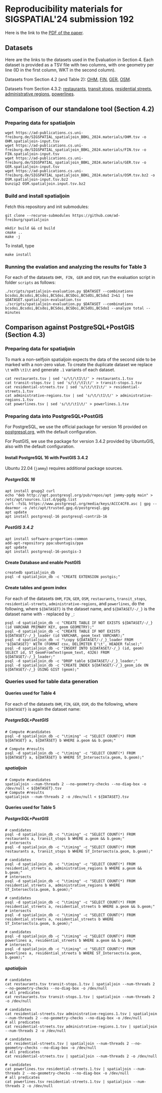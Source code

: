 # Reproducibility materials for SIGSPATIAL'24 submission 192

Here is the link to the [PDF of the
paper](https://ad-publications.cs.uni-freiburg.de/SIGSPATIAL_spatialjoin_BBKL_2024.pdf).

## Datasets

Here are the links to the datasets used in the Evaluation in Section 4. Each
dataset is provided as a TSV file with two columns, with one geometry per line
(ID in the first column, WKT in the second column).

Datasets from Section 4.2 (and Table 2):
[OHM](https://ad-publications.cs.uni-freiburg.de/SIGSPATIAL_spatialjoin_BBKL_2024.materials/OHM.tsv),
[FIN](https://ad-publications.cs.uni-freiburg.de/SIGSPATIAL_spatialjoin_BBKL_2024.materials/FIN.tsv),
[GER](https://ad-publications.cs.uni-freiburg.de/SIGSPATIAL_spatialjoin_BBKL_2024.materials/GER.tsv),
[OSM](https://ad-publications.cs.uni-freiburg.de/SIGSPATIAL_spatialjoin_BBKL_2024.materials/OSM.tsv.bz2).

Datasets from Section 4.3.2:
[restaurants](https://ad-publications.cs.uni-freiburg.de/SIGSPATIAL_spatialjoin_BBKL_2024.materials/restaurants.tsv),
[transit stops](https://ad-publications.cs.uni-freiburg.de/SIGSPATIAL_spatialjoin_BBKL_2024.materials/transit-stops.tsv),
[residential streets](https://ad-publications.cs.uni-freiburg.de/SIGSPATIAL_spatialjoin_BBKL_2024.materials/residential-streets.tsv.bz2),
[administrative regions](https://ad-publications.cs.uni-freiburg.de/SIGSPATIAL_spatialjoin_BBKL_2024.materials/administrative-regions.tsv),
[powerlines](https://ad-publications.cs.uni-freiburg.de/SIGSPATIAL_spatialjoin_BBKL_2024.materials/powerlines.tsv).


## Comparison of our standalone tool (Section 4.2)

### Preparing data for spatialjoin

```
wget https://ad-publications.cs.uni-freiburg.de/SIGSPATIAL_spatialjoin_BBKL_2024.materials/OHM.tsv -o OHM.spatialjoin-input.tsv
wget https://ad-publications.cs.uni-freiburg.de/SIGSPATIAL_spatialjoin_BBKL_2024.materials/FIN.tsv -o FIN.spatialjoin-input.tsv
wget https://ad-publications.cs.uni-freiburg.de/SIGSPATIAL_spatialjoin_BBKL_2024.materials/GER.tsv -o GER.spatialjoin-input.tsv
wget https://ad-publications.cs.uni-freiburg.de/SIGSPATIAL_spatialjoin_BBKL_2024.materials/OSM.tsv.bz2 -o OSM.spatialjoin-input.tsv.bz2
bunzip2 OSM.spatialjoin.input.tsv.bz2
```

### Build and install spatialjoin

Fetch this repository and init submodules:

```
git clone --recurse-submodules https://github.com/ad-freiburg/spatialjoin
```

```
mkdir build && cd build
cmake ..
make -j
```

To install, type
```
make install
```

### Running the evalation and analyzing the results for Table 3

For each of the datasets `OHM, FIN, GER` and `OSM`, run the evaluation script in folder `scripts` as follows:

```
./scripts/spatialjoin-evaluation.py $DATASET --combinations bcsdoi,Bcsdoi,BCsdoi,BCSdoi,BCSDoi,BCSdOi,BCSdoI 2>&1 | tee $DATASET.spatialjoin-evaluation.tsv
./scripts/spatialjoin-evaluation.py $DATASET --combinations bcsdoi,Bcsdoi,BCsdoi,BCSdoi,BCSDoi,BCSdOi,BCSdoI --analyze total --minutes
```

## Comparison against PostgreSQL+PostGIS (Section 4.3)

### Preparing data for spatialjoin

To mark a non-selfjoin spatialjoin expects the data of the second side to be marked with a non-zero value.
To create the duplicate dataset we replace `\t` with `\t1\t` and generate `.1` variants of each dataset.

```
cat restaurants.tsv | sed 's/\t/\t1\t/' > restaurants.1.tsv
cat transit-stops.tsv | sed 's/\t/\t1\t/' > transit-stops.1.tsv
cat residential-streets.tsv | sed 's/\t/\t1\t/' > residential-streets.1.tsv
cat administrative-regions.tsv | sed 's/\t/\t1\t/' > administrative-regions.1.tsv
cat powerlines.tsv | sed 's/\t/\t1\t/' > powerlines.1.tsv
```

### Preparing data into PostgreSQL+PostGIS

For PostgreSQL, we use the official package for version 16 provided on [postgresql.org](https://postgresql.org), with the default configuration.

For PostGIS, we use the package for version 3.4.2 provided by UbuntuGIS, also with the default configuration.

#### Install PostgreSQL 16 with PostGIS 3.4.2

Ubuntu 22.04 (`jammy`) requires additional package sources.

##### PostgreSQL 16
```
apt install gnupg2 curl
echo "deb http://apt.postgresql.org/pub/repos/apt jammy-pgdg main" > /etc/apt/sources.list.d/pgdg.list
curl -fsSL https://www.postgresql.org/media/keys/ACCC4CF8.asc | gpg --dearmor -o /etc/apt/trusted.gpg.d/postgresql.gpg
apt update
apt install postgresql-16 postgresql-contrib-16
```

##### PostGIS 3.4.2
```
apt install software-properties-common
add-apt-repository ppa:ubuntugis/ppa
apt update
apt install postgresql-16-postgis-3
```

#### Create Database and enable PostGIS

```
createdb spatialjoin_db
psql -d spatialjoin_db -c "CREATE EXTENSION postgis;"
```

#### Create tables and geom index

For each of the datasets `OHM`, `FIN`, `GER`, `OSM`, `restaurants`, `transit_stops`, `residential-streets`, `administrative-regions`, and `powerlines`, do the following, where `${DATASET}` is the dataset name, and `${DATASET/-/_}` is the dataset name with `-` replaced by `_`:



```
psql -d spatialjoin_db -c "CREATE TABLE IF NOT EXISTS ${DATASET/-/_} (id VARCHAR PRIMARY KEY, geom GEOMETRY);"
psql -d spatialjoin_db -c "CREATE TABLE IF NOT EXISTS ${DATASET/-/_}_loader (id VARCHAR, geom_text VARCHAR);"
psql -d spatialjoin_db -c "\copy ${DATASET/-/_}_loader FROM '${DATASET}' WITH (FORMAT csv, DELIMITER E'\t', HEADER false);"
psql -d spatialjoin_db -c "INSERT INTO ${DATASET/-/_} (id, geom) SELECT id, ST_GeomFromText(geom_text, 4326) FROM ${DATASET/-/_}_loader;"
psql -d spatialjoin_db -c "DROP table ${DATASET/-/_}_loader;"
psql -d spatialjoin_db -c "CREATE INDEX ${DATASET/-/_}_geom_idx ON ${DATASET/-/_} USING GIST (geom);"
```

### Queries used for table data generation

#### Queries used for Table 4

For each of the datasets `OHM`, `FIN`, `GER`, `OSM`, do the following, where `${DATASET}` is again the dataset name:

##### PostgreSQL+PostGIS

```
# Compute #candidates
psql -d spatialjoin_db -c "\timing" -c "SELECT COUNT(*) FROM ${DATASET} a, ${DATASET} b WHERE a.geom && b.geom;"

# Compute #results
psql -d spatialjoin_db -c "\timing" -c "SELECT COUNT(*) FROM ${DATASET} a, ${DATASET} b WHERE ST_Intersects(a.geom, b.geom);"
```

##### spatialjoin
```
# Compute #candidates
spatialjoin --num-threads 2 --no-geometry-checks --no-diag-box -o /dev/null < ${DATASET}.tsv
# Compute #results
spatialjoin --num-threads 2 -o /dev/null < ${DATASET}.tsv
```

#### Queries used for Table 5

##### PostgreSQL+PostGIS
```
# candidates
psql -d spatialjoin_db -c "\timing" -c "SELECT COUNT(*) FROM restaurants a, transit_stops b WHERE a.geom && b.geom;"
# intersects
psql -d spatialjoin_db -c "\timing" -c "SELECT COUNT(*) FROM restaurants a, transit_stops b WHERE ST_Intersects(a.geom, b.geom);"
```
```
# candidates
psql -d spatialjoin_db -c "\timing" -c "SELECT COUNT(*) FROM residential_streets a, administrative_regions b WHERE a.geom && b.geom;"
# intersects
psql -d spatialjoin_db -c "\timing" -c "SELECT COUNT(*) FROM residential_streets a, administrative_regions b WHERE ST_Intersects(a.geom, b.geom);"
```
```
# candidates
psql -d spatialjoin_db -c "\timing" -c "SELECT COUNT(*) FROM residential_streets a, residential_streets b WHERE a.geom && b.geom;"
# intersects
psql -d spatialjoin_db -c "\timing" -c "SELECT COUNT(*) FROM residential_streets a, residential_streets b WHERE ST_Intersects(a.geom, b.geom);"
```
```
# candidates
psql -d spatialjoin_db -c "\timing" -c "SELECT COUNT(*) FROM powerlines a, residential_streets b WHERE a.geom && b.geom;"
# intersects
psql -d spatialjoin_db -c "\timing" -c "SELECT COUNT(*) FROM powerlines a, residential_streets b WHERE ST_Intersects(a.geom, b.geom);"
```

##### spatialjoin
```
# candidates
cat restaurants.tsv transit-stops.1.tsv | spatialjoin --num-threads 2 --no-geometry-checks --no-diag-box -o /dev/null
# all predicates
cat restaurants.tsv transit-stops.1.tsv | spatialjoin --num-threads 2 -o /dev/null 
```
```
# candidates
cat residential-streets.tsv administrative-regions.1.tsv | spatialjoin --num-threads 2 --no-geometry-checks --no-diag-box -o /dev/null
# all predicates
cat residential-streets.tsv administrative-regions.1.tsv | spatialjoin --num-threads 2 -o /dev/null 
```
```
# candidates
cat residential-streets.tsv | spatialjoin --num-threads 2 --no-geometry-checks --no-diag-box -o /dev/null
# all predicates
cat residential-streets.tsv | spatialjoin --num-threads 2 -o /dev/null 
```
```
# candidates
cat powerlines.tsv residential-streets.1.tsv | spatialjoin --num-threads 2 --no-geometry-checks --no-diag-box -o /dev/null
# all predicates
cat powerlines.tsv residential-streets.1.tsv | spatialjoin --num-threads 2 -o /dev/null 
```
